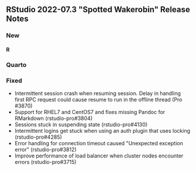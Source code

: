 ## RStudio 2022-07.3 "Spotted Wakerobin" Release Notes

### New

#### R

### Quarto

### Fixed

* Intermittent session crash when resuming session. Delay in handling first RPC request could cause resume to run in the offline thread (Pro #3870)
* Support for RHEL7 and CentOS7 and fixes missing Pandoc for RMarkdown (rstudio-pro#3804)
* Sessions stuck in suspending state (rstudio-pro#4130)
* Intermittent logins get stuck when using an auth plugin that uses locking (rstudio-pro#4285)
* Error handling for connection timeout caused "Unexpected exception error" (rstudio-pro#3812)
* Improve performance of load balancer when cluster nodes encounter errors (rstudio-pro#3715)
